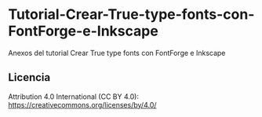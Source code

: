 # Tutorial-Crear-True-type-fonts-con-FontForge-e-Inkscape
Anexos del tutorial Crear True type fonts con FontForge e Inkscape
## Licencia 
Attribution 4.0 International (CC BY 4.0): https://creativecommons.org/licenses/by/4.0/
